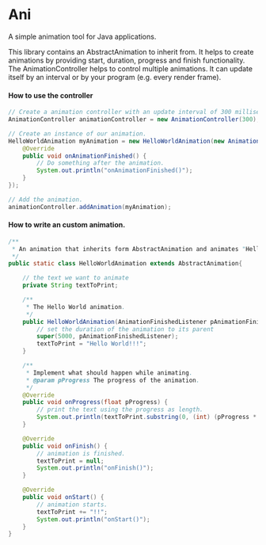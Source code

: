 # Ani

A simple animation tool for Java applications.

This library contains an AbstractAnimation to inherit from. It helps to create animations by providing start, duration, progress and finish functionality. The AnimationController helps to control multiple animations. It can update itself by an interval or by your program (e.g. every render frame).


#### How to use the controller
```java
// Create a animation controller with an update interval of 300 milliseconds.
AnimationController animationController = new AnimationController(300);

// Create an instance of our animation.
HelloWorldAnimation myAnimation = new HelloWorldAnimation(new AnimationFinishedListener() {
	@Override
	public void onAnimationFinished() {
		// Do something after the animation.
		System.out.println("onAnimationFinished()");
	}
});

// Add the animation.
animationController.addAnimation(myAnimation);
```

#### How to write an custom animation.
```java
/**
 * An animation that inherits form AbstractAnimation and animates "Hello World" to the console.
 */
public static class HelloWorldAnimation extends AbstractAnimation{

	// the text we want to animate
	private String textToPrint;

	/**
	 * The Hello World animation.
	 */
	public HelloWorldAnimation(AnimationFinishedListener pAnimationFinishedListener) {
		// set the duration of the animation to its parent
		super(5000, pAnimationFinishedListener);
		textToPrint = "Hello World!!!";
	}

	/**
	 * Implement what should happen while animating.
	 * @param pProgress The progress of the animation.
	 */
	@Override
	public void onProgress(float pProgress) {
		// print the text using the progress as length.
		System.out.println(textToPrint.substring(0, (int) (pProgress * textToPrint.length())));
	}

	@Override
	public void onFinish() {
		// animation is finished.
		textToPrint = null;
		System.out.println("onFinish()");
	}

	@Override
	public void onStart() {
		// animation starts.
		textToPrint += "!!";
		System.out.println("onStart()");
	}
}
```
